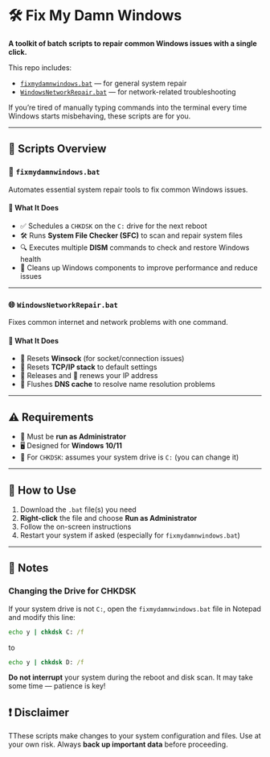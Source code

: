 # 🛠️ Fix My Damn Windows

**A toolkit of batch scripts to repair common Windows issues with a single click.**

This repo includes:

- [`fixmydamnwindows.bat`](./fixmydamnwindows.bat) — for general system repair  
- [`WindowsNetworkRepair.bat`](./WindowsNetworkRepair.bat) — for network-related troubleshooting

If you’re tired of manually typing commands into the terminal every time Windows starts misbehaving, these scripts are for you.

---

## 📂 Scripts Overview

### 🔧 `fixmydamnwindows.bat`

Automates essential system repair tools to fix common Windows issues.

#### 🧰 What It Does

- ✅ Schedules a `CHKDSK` on the `C:` drive for the next reboot  
- 🛠️ Runs **System File Checker (SFC)** to scan and repair system files  
- 🔍 Executes multiple **DISM** commands to check and restore Windows health  
- 🧹 Cleans up Windows components to improve performance and reduce issues

---

### 🌐 `WindowsNetworkRepair.bat`

Fixes common internet and network problems with one command.

#### 🧰 What It Does

- 🔁 Resets **Winsock** (for socket/connection issues)  
- 📡 Resets **TCP/IP stack** to default settings  
- 📴 Releases and 🔄 renews your IP address  
- 🧠 Flushes **DNS cache** to resolve name resolution problems

---

## ⚠️ Requirements

- 🛑 Must be **run as Administrator**
- 🖥️ Designed for **Windows 10/11**
- 🧩 For `CHKDSK`: assumes your system drive is `C:` (you can change it)

---

## 🚀 How to Use

1. Download the `.bat` file(s) you need
2. **Right-click** the file and choose **Run as Administrator**
3. Follow the on-screen instructions
4. Restart your system if asked (especially for `fixmydamnwindows.bat`)

---

## 📝 Notes

### Changing the Drive for CHKDSK

If your system drive is not `C:`, open the `fixmydamnwindows.bat` file in Notepad and modify this line:

```bat
echo y | chkdsk C: /f
  ```

  to

  ```bat
  echo y | chkdsk D: /f
  ```

**Do not interrupt** your system during the reboot and disk scan. It may take some time — patience is key!

## ❗ Disclaimer

TThese scripts make changes to your system configuration and files.
Use at your own risk. Always **back up important data** before proceeding.
